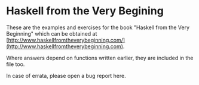 Haskell from the Very Begining
==============================

These are the examples and exercises for the book "Haskell from the Very
Beginning" which can be obtained at
[http://www.haskellfromtheverybeginning.com/](http://www.haskellfromtheverybeginning.com).

Where answers depend on functions written earlier, they are included
in the file too.

In case of errata, please open a bug report here.
